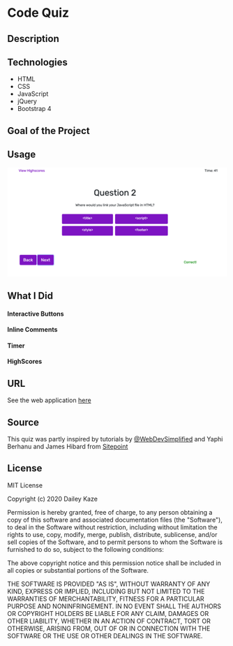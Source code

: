 # Code Quiz

## Description


## Technologies

* HTML
* CSS
* JavaScript
* jQuery
* Bootstrap 4

## Goal of the Project

## Usage

![Image](Assets/code-quiz-screenshot.png)

## What I Did

#### Interactive Buttons

#### Inline Comments

#### Timer

#### HighScores

## URL

See the web application [here]()

## Source

This quiz was partly inspired by tutorials by [@WebDevSimplified](https://github.com/WebDevSimplified/JavaScript-Quiz-App) and Yaphi Berhanu and James Hibard from [Sitepoint](https://www.sitepoint.com/simple-javascript-quiz/)

## License 

MIT License

Copyright (c) 2020 Dailey Kaze

Permission is hereby granted, free of charge, to any person obtaining a copy of this software and associated documentation files (the "Software"), to deal in the Software without restriction, including without limitation the rights to use, copy, modify, merge, publish, distribute, sublicense, and/or sell copies of the Software, and to permit persons to whom the Software is furnished to do so, subject to the following conditions:

The above copyright notice and this permission notice shall be included in all copies or substantial portions of the Software.

THE SOFTWARE IS PROVIDED "AS IS", WITHOUT WARRANTY OF ANY KIND, EXPRESS OR IMPLIED, INCLUDING BUT NOT LIMITED TO THE WARRANTIES OF MERCHANTABILITY, FITNESS FOR A PARTICULAR PURPOSE AND NONINFRINGEMENT. IN NO EVENT SHALL THE AUTHORS OR COPYRIGHT HOLDERS BE LIABLE FOR ANY CLAIM, DAMAGES OR OTHER LIABILITY, WHETHER IN AN ACTION OF CONTRACT, TORT OR OTHERWISE, ARISING FROM, OUT OF OR IN CONNECTION WITH THE SOFTWARE OR THE USE OR OTHER DEALINGS IN THE SOFTWARE.